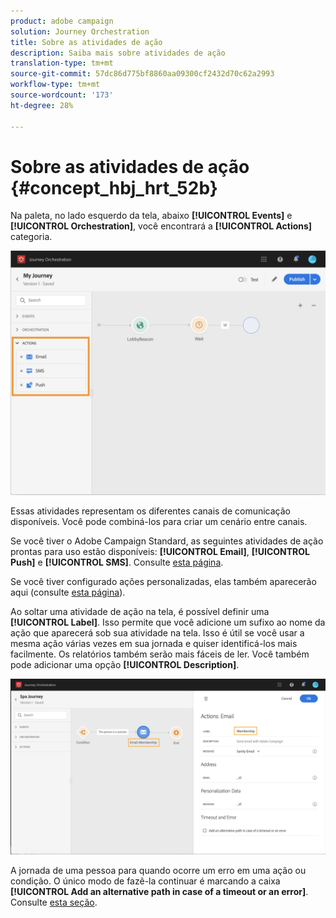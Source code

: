 ```yaml
---
product: adobe campaign
solution: Journey Orchestration
title: Sobre as atividades de ação
description: Saiba mais sobre atividades de ação
translation-type: tm+mt
source-git-commit: 57dc86d775bf8860aa09300cf2432d70c62a2993
workflow-type: tm+mt
source-wordcount: '173'
ht-degree: 28%

---
```



# Sobre as atividades de ação {#concept_hbj_hrt_52b}

Na paleta, no lado esquerdo da tela, abaixo **[!UICONTROL Events]** e **[!UICONTROL Orchestration]**, você encontrará a **[!UICONTROL Actions]** categoria.

![](../assets/journey58.png)

Essas atividades representam os diferentes canais de comunicação disponíveis. Você pode combiná-los para criar um cenário entre canais.

Se você tiver o Adobe Campaign Standard, as seguintes atividades de ação prontas para uso estão disponíveis: **[!UICONTROL Email]**, **[!UICONTROL Push]** e **[!UICONTROL SMS]**. Consulte [esta página](../building-journeys/using-adobe-campaign-actions.md).

Se você tiver configurado ações personalizadas, elas também aparecerão aqui (consulte [esta página](../building-journeys/using-custom-actions.md)).

Ao soltar uma atividade de ação na tela, é possível definir uma **[!UICONTROL Label]**. Isso permite que você adicione um sufixo ao nome da ação que aparecerá sob sua atividade na tela. Isso é útil se você usar a mesma ação várias vezes em sua jornada e quiser identificá-los mais facilmente. Os relatórios também serão mais fáceis de ler. Você também pode adicionar uma opção **[!UICONTROL Description]**.

![](../assets/journey59bis.png)

A jornada de uma pessoa para quando ocorre um erro em uma ação ou condição. O único modo de fazê-la continuar é marcando a caixa **[!UICONTROL Add an alternative path in case of a timeout or an error]**. Consulte [esta seção](../building-journeys/using-the-journey-designer.md#paths).
